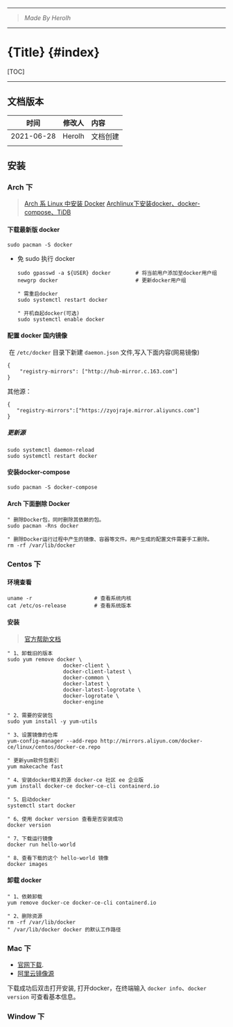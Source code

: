----------------------------------------------
> *Made By Herolh*
----------------------------------------------

# {Title} {#index}

[TOC]



 







--------------------------------------------

## 文档版本

|    时间    | 修改人 | 内容     |
| :--------: | :----: | :------- |
| 2021-06-28 | Herolh | 文档创建 |
|            |        |          |



## 安装

### Arch 下

> [Arch 系 Linux 中安装 Docker](https://www.cnblogs.com/kainhuck/p/12292767.html)
> [Archlinux下安装docker、docker-compose、TiDB](https://www.jianshu.com/p/1edc97bfbaa6)



#### 下载最新版 docker

```shell
sudo pacman -S docker
```

- 免 sudo 执行 docker

  ```shell
  sudo gpasswd -a ${USER} docker		# 将当前用户添加至docker用户组
  newgrp docker                 		# 更新docker用户组
  
  " 需重启docker
  sudo systemctl restart docker
  
  " 开机自起docker(可选)
  sudo systemctl enable docker
  ```

  

#### 配置 docker 国内镜像

​	在 `/etc/docker` 目录下新建 `daemon.json` 文件,写入下面内容(网易镜像)

```shell
{
	"registry-mirrors": ["http://hub-mirror.c.163.com"]
}
```

其他源：

```shell
{
   "registry-mirrors":["https://zyojraje.mirror.aliyuncs.com"]
}
```



##### 更新源

```shell
sudo systemctl daemon-reload
sudo systemctl restart docker
```



#### 安装docker-compose

```shell
sudo pacman -S docker-compose
```





#### Arch 下面删除 Docker

```shell
" 删除Docker包，同时删除其依赖的包。
sudo pacman -Rns docker

" 删除Docker运行过程中产生的镜像、容器等文件。用户生成的配置文件需要手工删除。
rm -rf /var/lib/docker
```







### Centos 下

#### 环境查看

```shell
uname -r					# 查看系统内核
cat /etc/os-release 		# 查看系统版本
```



#### 安装

> [官方帮助文档](https://docs.docker.com/engine/install/centos/)

```shell
" 1、卸载旧的版本
sudo yum remove docker \
                  docker-client \
                  docker-client-latest \
                  docker-common \
                  docker-latest \
                  docker-latest-logrotate \
                  docker-logrotate \
                  docker-engine
                  
" 2、需要的安装包
sudo yum install -y yum-utils

" 3、设置镜像的仓库
yum-config-manager --add-repo http://mirrors.aliyun.com/docker-ce/linux/centos/docker-ce.repo

" 更新yum软件包索引
yum makecache fast

" 4、安装docker相关的源 docker-ce 社区 ee 企业版
yum install docker-ce docker-ce-cli containerd.io

" 5、启动docker
systemctl start docker

" 6、使用 docker version 查看是否安装成功
docker version

" 7、下载运行镜像
docker run hello-world

" 8、查看下载的这个 hello-world 镜像
docker images
```



#### 卸载 docker

```shell
" 1、依赖卸载
yum remove docker-ce docker-ce-cli containerd.io

" 2、删除资源
rm -rf /var/lib/docker
" /var/lib/docker docker 的默认工作路径
```



### Mac 下

- [官网下载](https://docs.docker.com/desktop/mac/install/).
-  [阿里云镜像源](http://mirrors.aliyun.com/docker-toolbox/mac/docker-for-mac/) 

下载成功后双击打开安装, 打开docker，在终端输入 `docker info`、`docker version` 可查看基本信息。



### Window 下





















